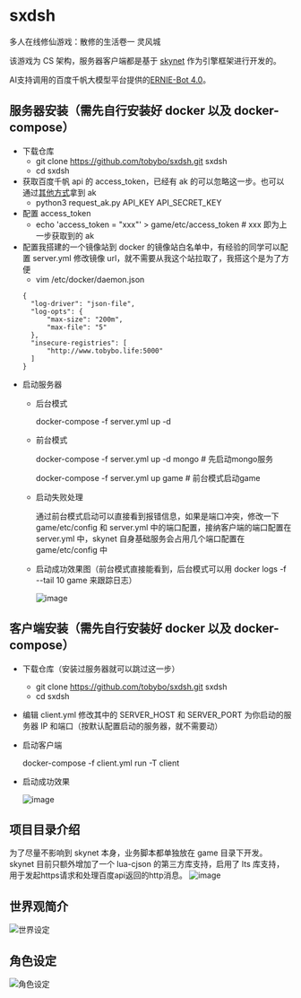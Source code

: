 # sxdsh
多人在线修仙游戏：散修的生活卷一 灵风城

该游戏为 CS 架构，服务器客户端都是基于 [skynet](https://github.com/cloudwu/skynet) 作为引擎框架进行开发的。

AI支持调用的百度千帆大模型平台提供的[ERNIE-Bot 4.0](https://cloud.baidu.com/doc/WENXINWORKSHOP/s/clntwmv7t)。
## 服务器安装（需先自行安装好 docker 以及 docker-compose）
- 下载仓库
  - git clone https://github.com/tobybo/sxdsh.git sxdsh   
  - cd sxdsh
- 获取百度千帆 api 的 access_token，已经有 ak 的可以忽略这一步。也可以通过[其他方式](https://cloud.baidu.com/doc/WENXINWORKSHOP/s/Ilkkrb0i5)拿到 ak
  - python3 request_ak.py API_KEY API_SECRET_KEY
- 配置 access_token
  - echo 'access_token = "xxx"' > game/etc/access_token   # xxx 即为上一步获取到的 ak
- 配置我搭建的一个镜像站到 docker 的镜像站白名单中，有经验的同学可以配置 server.yml 修改镜像 url，就不需要从我这个站拉取了，我搭这个是为了方便
  - vim /etc/docker/daemon.json
  ```
  {
    "log-driver": "json-file",
    "log-opts": {
        "max-size": "200m",
        "max-file": "5"
    },
    "insecure-registries": [
        "http://www.tobybo.life:5000"
    ]
  }
- 启动服务器
  - 后台模式  

    docker-compose -f server.yml up -d
    
  - 前台模式

    docker-compose -f server.yml up -d mongo   # 先启动mongo服务

    docker-compose -f server.yml up game       # 前台模式启动game
    
  - 启动失败处理

    通过前台模式启动可以直接看到报错信息，如果是端口冲突，修改一下 game/etc/config 和 server.yml 中的端口配置，接纳客户端的端口配置在 server.yml 中，skynet 自身基础服务会占用几个端口配置在 game/etc/config 中

  - 启动成功效果图（前台模式直接能看到，后台模式可以用 docker logs -f --tail 10 game 来跟踪日志）

    ![image](https://github.com/tobybo/sxdsh/assets/28852169/e39e2fe0-3a30-41c5-a83e-f0cd496613f1)


## 客户端安装（需先自行安装好 docker 以及 docker-compose）

- 下载仓库（安装过服务器就可以跳过这一步）
  - git clone https://github.com/tobybo/sxdsh.git sxdsh   
  - cd sxdsh
- 编辑 client.yml 修改其中的 SERVER_HOST 和 SERVER_PORT 为你启动的服务器 IP 和端口（按默认配置启动的服务器，就不需要动）
- 启动客户端

    docker-compose -f client.yml run -T client

- 启动成功效果

    ![image](https://github.com/tobybo/sxdsh/assets/28852169/469594cb-b8d3-4a40-a9f8-c275b1b0b8bf)

## 项目目录介绍
为了尽量不影响到 skynet 本身，业务脚本都单独放在 game 目录下开发。skynet 目前只额外增加了一个 lua-cjson 的第三方库支持，启用了 lts 库支持，用于发起https请求和处理百度api返回的http消息。
![image](https://github.com/tobybo/sxdsh/assets/28852169/e7423ae1-7f4a-4f4f-9b74-c7cdb4a382ab)



## 世界观简介
![世界设定](https://github.com/tobybo/sxdsh/assets/28852169/90ace002-6149-4a15-83be-2d4a7db4a0ca)
## 角色设定
![角色设定](https://github.com/tobybo/sxdsh/assets/28852169/5cad216c-e4fc-4dce-8d95-8b2a5bd41193)


